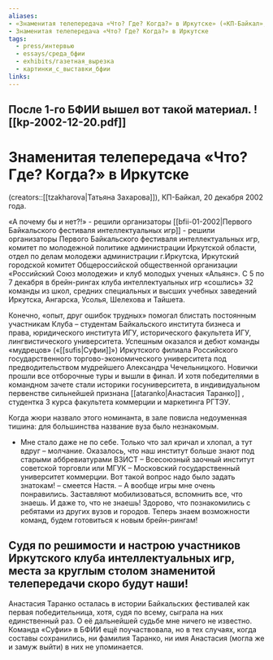 ```yaml
---
aliases: 
- «Знаменитая телепередача «Что? Где? Когда?» в Иркутске» («КП-Байкал», 20 декабря 2002 года)
- Знаменитая телепередача «Что? Где? Когда?» в Иркутске
tags: 
  - press/интервью
  - essays/среда_бфии
  - exhibits/газетная_вырезка
  - картинки_с_выставки_бфии
links:
---
```

После 1-го БФИИ вышел вот такой материал.
![[kp-2002-12-20.pdf]]
---
# Знаменитая телепередача «Что? Где? Когда?» в Иркутске

(creators::[[tzakharova|Татьяна Захарова]]), КП-Байкал, 20 декабря 2002 года.

«А почему бы и нет?!» - решили организаторы [[bfii-01-2002|Первого Байкальского фестиваля интеллектуальных игр]] - решили организаторы Первого Байкальского фестиваля интеллектуальных игр, комитет по молодежной политике администрации Иркутской области, отдел по делам молодежи администрации г.Иркутска, Иркутский городской комитет Общероссийской общественной организации «Российский Союз молодежи» и клуб молодых ученых «Альянс». С 5 по 7 декабря в брейн-рингах клуба интеллектуальных игр «сошлись» 32 команды из школ, средних специальных и высших учебных заведений Иркутска, Ангарска, Усолья, Шелехова и Тайшета.

Конечно, «опыт, друг ошибок трудных» помогал блистать постоянным участникам Клуба – студентам Байкальского института бизнеса и права, юридического института ИГУ, исторического факультета ИГУ, лингвистического университета. Успешным оказался и дебют команды «мудрецов» («[[sufis|Суфии]]») Иркутского филиала Российского государственного торгово-экономического университета под предводительством мудрейшего Александра Чечельницкого. Новички прошли все отборочные туры и вышли в финал. И хотя победителями в командном зачете стали историки госуниверситета, в индивидуальном первенстве сильнейшей признана [[ataranko|Анастасия Таранко]] , студентка 3 курса факультета коммерции и маркетинга РГТЭУ.

Когда жюри назвало этого номинанта, в зале повисла недоуменная тишина: для большинства название вуза было незнакомым.

- Мне стало даже не по себе. Только что зал кричал и хлопал, а тут вдруг – молчание. Оказалось, что наш институт больше знают под старыми аббревиатурами ВЗИСТ – Всесоюзный заочный институт советской торговли или МГУК – Московский государственный университет коммерции. Вот такой вопрос надо было задать знатокам! – смеется Настя. – А вообще игры мне очень понравились. Заставляют мобилизоваться, вспомнить все, что знаешь. И даже то, что не знаешь! Здорово, что познакомились с ребятами из других вузов и городов. Теперь знаем возможности команд, будем готовиться к новым брейн-рингам!

Судя по решимости и настрою участников Иркутского клуба интеллектуальных игр, места за круглым столом знаменитой телепередачи скоро будут наши!
---
Анастасия Таранко осталась в истории Байкальских фестивалей как первая победительница, хотя, судя по всему, сыграла на них единственный раз. О её дальнейшей судьбе мне ничего не известно. 
Команда «Суфии» в БФИИ ещё поучаствовала, но в тех случаях, когда составы сохранились, ни фамилия Таранко, ни имя Анастасия (могла же и замуж выйти) в них не упоминается.